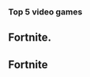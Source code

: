 <!DOCTYPE html>
<head>
  <!--This is the link connecting to the stylesheest-->
<link rel="stylesheet" href="style.css">  
</head> <h3> Top 5 video games </h3>
<body>
 <h2>  Fortnite.<h2> 
  
   <p>Fortnite</p>
</body>
